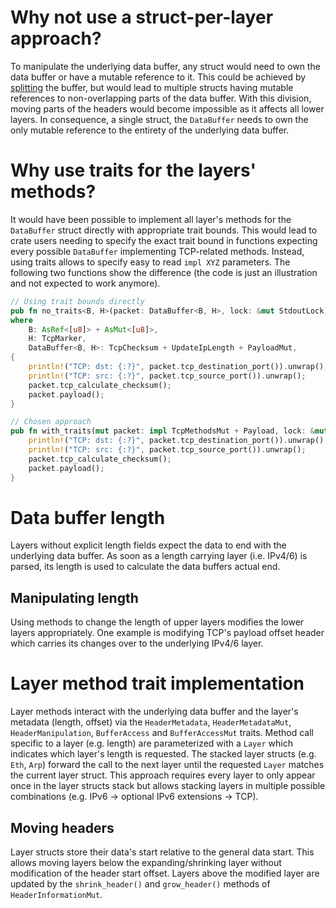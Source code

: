 # Why not use a struct-per-layer approach?
To manipulate the underlying data buffer, any struct would need to own the data buffer or have a mutable reference to it.
This could be achieved by [splitting](https://doc.rust-lang.org/std/primitive.slice.html#method.split_at_mut) the buffer,
but would lead to multiple structs having mutable references to non-overlapping parts of the data buffer.
With this division, moving parts of the headers would become impossible as it affects all lower layers.
In consequence, a single struct, the `DataBuffer` needs to own the only mutable reference to the entirety of the
underlying data buffer.

# Why use traits for the layers' methods?
It would have been possible to implement all layer's methods for the `DataBuffer` struct directly with appropriate trait bounds.
This would lead to crate users needing to specify the exact trait bound in functions expecting every possible `DataBuffer`
implementing TCP-related methods.
Instead, using traits allows to specify easy to read `impl XYZ` parameters.
The following two functions show the difference (the code is just an illustration and not expected to work anymore).

```rust
// Using trait bounds directly
pub fn no_traits<B, H>(packet: DataBuffer<B, H>, lock: &mut StdoutLock)
where
    B: AsRef<[u8]> + AsMut<[u8]>,
    H: TcpMarker,
    DataBuffer<B, H>: TcpChecksum + UpdateIpLength + PayloadMut,
{
    println!("TCP: dst: {:?}", packet.tcp_destination_port()).unwrap();
    println!("TCP: src: {:?}", packet.tcp_source_port()).unwrap();
    packet.tcp_calculate_checksum();
    packet.payload();
}

// Chosen approach
pub fn with_traits(mut packet: impl TcpMethodsMut + Payload, lock: &mut StdoutLock) {
    println!("TCP: dst: {:?}", packet.tcp_destination_port()).unwrap();
    println!("TCP: src: {:?}", packet.tcp_source_port()).unwrap();
    packet.tcp_calculate_checksum();
    packet.payload();
}
```


# Data buffer length
Layers without explicit length fields expect the data to end with the underlying data buffer.
As soon as a length carrying layer (i.e. IPv4/6) is parsed, its length is used to calculate the data buffers actual end.

## Manipulating length
Using methods to change the length of upper layers modifies the lower layers appropriately.
One example is modifying TCP's payload offset header which carries its changes over to the underlying IPv4/6 layer.

# Layer method trait implementation
Layer methods interact with the underlying data buffer and the layer's metadata (length, offset) via the
`HeaderMetadata`, `HeaderMetadataMut`, `HeaderManipulation`, `BufferAccess` and `BufferAccessMut` traits.
Method call specific to a layer (e.g. length) are parameterized with a `Layer` which indicates which layer's
length is requested.
The stacked layer structs (e.g. `Eth`, `Arp`) forward the call to the next layer until the requested `Layer` matches the current layer
struct.
This approach requires every layer to only appear once in the layer structs stack but allows stacking layers in multiple
possible combinations (e.g. IPv6 -> optional IPv6 extensions -> TCP).

## Moving headers
Layer structs store their data's start relative to the general data start.
This allows moving layers below the expanding/shrinking layer without modification of the header start offset.
Layers above the modified layer are updated by the `shrink_header()` and `grow_header()`
methods of `HeaderInformationMut`.
